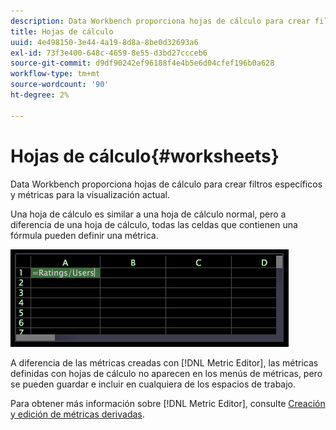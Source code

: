 ```yaml
---
description: Data Workbench proporciona hojas de cálculo para crear filtros específicos y métricas para la visualización actual.
title: Hojas de cálculo
uuid: 4e498150-3e44-4a19-8d8a-8be0d32693a6
exl-id: 73f3e400-648c-4659-8e55-d3bd27ccceb6
source-git-commit: d9df90242ef96188f4e4b5e6d04cfef196b0a628
workflow-type: tm+mt
source-wordcount: '90'
ht-degree: 2%

---
```


# Hojas de cálculo{#worksheets}

Data Workbench proporciona hojas de cálculo para crear filtros específicos y métricas para la visualización actual.

Una hoja de cálculo es similar a una hoja de cálculo normal, pero a diferencia de una hoja de cálculo, todas las celdas que contienen una fórmula pueden definir una métrica.

![](assets/vis_Worksheet_TextAndFormula.png)

A diferencia de las métricas creadas con [!DNL Metric Editor], las métricas definidas con hojas de cálculo no aparecen en los menús de métricas, pero se pueden guardar e incluir en cualquiera de los espacios de trabajo.

Para obtener más información sobre [!DNL Metric Editor], consulte [Creación y edición de métricas derivadas](../../../../home/c-get-started/c-admin-intrf/c-prof-mgr/c-drvd-mtrcs.md#concept-e41723b342a849309874b26232224a40).
